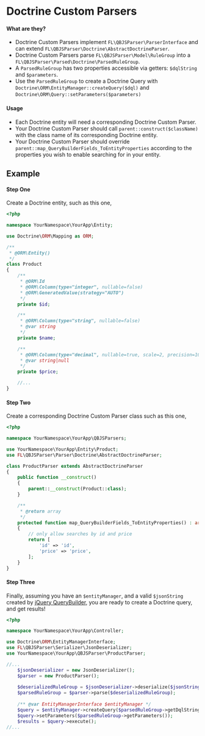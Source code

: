 # Doctrine Custom Parsers

#### What are they?
- Doctrine Custom Parsers implement `FL\QBJSParser\ParserInterface` and can extend `FL\QBJSParser\Doctrine\AbstractDoctrineParser`.
- Doctrine Custom Parsers parse `FL\QBJSParser\Model\RuleGroup` into a `FL\QBJSParser\Parsed\Doctrine\ParsedRuleGroup`.
- A `ParsedRuleGroup` has two properties accessible via getters: `$dqlString` and `$parameters`. 
- Use the `ParsedRuleGroup` to create a Doctrine Query with `Doctrine\ORM\EntityManager::createQuery($dql)` and `Doctrine\ORM\Query::setParameters($parameters)`

#### Usage
- Each Doctrine entity will need a corresponding Doctrine Custom Parser.
- Your Doctrine Custom Parser should call `parent::construct($className)` with the class name of its corresponding Doctrine entity.
- Your Doctrine Custom Parser should override `parent::map_QueryBuilderFields_ToEntityProperties` according to the properties you wish to enable searching for in your entity.

## Example

#### Step One
Create a Doctrine entity, such as this one,

```php
<?php

namespace YourNamespace\YourApp\Entity;

use Doctrine\ORM\Mapping as ORM;

/**
 * @ORM\Entity()
 */
class Product
{
    /**
     * @ORM\Id
     * @ORM\Column(type="integer", nullable=false)
     * @ORM\GeneratedValue(strategy="AUTO")
     */
    private $id;

    /**
     * @ORM\Column(type="string", nullable=false)
     * @var string
     */
    private $name;

    /**
     * @ORM\Column(type="decimal", nullable=true, scale=2, precision=10)
     * @var string|null
     */
    private $price;

    //...
}
```

#### Step Two
Create a corresponding Doctrine Custom Parser class such as this one, 

```php
<?php

namespace YourNamespace\YourApp\QBJSParsers;

use YourNamespace\YourApp\Entity\Product;
use FL\QBJSParser\Parser\Doctrine\AbstractDoctrineParser;

class ProductParser extends AbstractDoctrineParser
{
    public function __construct()
    {
        parent::__construct(Product::class);
    }

    /**
     * @return array
     */
    protected function map_QueryBuilderFields_ToEntityProperties() : array
    {
        // only allow searches by id and price
        return [
            'id' => 'id',
            'price' => 'price',
        ];
    }
}
```

#### Step Three
Finally, assuming you have an `$entityManager`, and a  valid `$jsonString` created by [jQuery QueryBuilder](http://querybuilder.js.org/), you are ready to create a Doctrine query, and get results!

```php
<?php

namespace YourNamespace\YourApp\Controller;

use Doctrine\ORM\EntityManagerInterface;
use FL\QBJSParser\Serializer\JsonDeserializer;
use YourNamespace\YourApp\QBJSParser\ProductParser;

//...
    $jsonDeserializer = new JsonDeserializer();
    $parser = new ProductParser();
    
    $deserializedRuleGroup = $jsonDeserializer->deserialize($jsonString);
    $parsedRuleGroup = $parser->parse($deserializedRuleGroup);
    
    /** @var EntityManagerInterface $entityManager */
    $query = $entityManager->createQuery($parsedRuleGroup->getDqlString());
    $query->setParameters($parsedRuleGroup->getParameters());
    $results = $query->execute();
//... 
```

